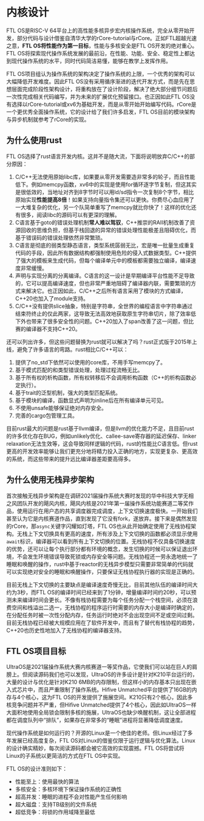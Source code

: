 # 内核设计

FTL OS是RISC-V 64平台上的高性能多核异步宏内核操作系统，完全从零开始开发，部分代码与设计借鉴自清华大学的rCore-tutorial与rCore。正如FTL超越光速之意，**FTL OS将性能作为第一目标**，性能与多核安全是FTL OS开发的绝对重心。FTL OS将探索现代操作系统发展的最前沿，在性能、功能、安全、稳定性上都达到现代操作系统的水平，同时代码简洁易懂，能够在教学上发挥作用。

FTL OS项目组认为操作系统的架构决定了操作系统的上限，一个优秀的架构可以大幅降低开发难度。因此FTL OS没有采用循序渐进的迭代开发方式，而是先在思想层面完成阶段性架构设计，将重构放在了设计阶段，解决了绝大部分细节问题后一次性完成相关代码编写，并为未来的扩展优化预留接口。也正因如此FTL OS没有选择以rCore-tutorial或xv6为基础开发，而是从零开始开始编写代码。rCore是一个更优秀全面操作系统，它的设计给了我们许多启发，FTL OS目前的模块架构与异步机制就参考了rCore的实现。

## 为什么使用rust

FTL OS选择了rust语言开发内核。这并不是随大流，下面将说明放弃C/C++的部分原因：

1. C/C++无法使用原始libc库，如果要从零开发需要造非常多的轮子，而且性能低下。例如memcpy函数，xv6中的实现是使用for循环逐字节复制，但这其实是很低效的，当地址对齐到8字节时可以用ld/sd指令一次复制8个字节，相比原始实现**性能提高8倍**！如果支持向量指令集还可以更快。你费尽心血应用了一大堆复杂的优化，另一个队简单重写了memcpy就比你快了！这样的优化还有很多，阅读libc的源码可以有更深的理解。
2. C语言基于goto的错误处理机制**常人难以驾驭**，C++推崇的RAII机制改善了资源回收的思维负担，但基于栈回退的异常的错误处理性能极差且阻碍优化，而基于错误码的错误处理依然非常繁琐。
3. C语言是彻底的弱类型静态语言，类型系统孱弱无比，宏是唯一批量生成重复代码的手段，因此所有数据结构都强制使用危险的侵入式数据类型。C++提供了强大的模板来生成代码，但每个编译单元中的模板都需要独立编译，编译速度非常缓慢。
4. 声明与实现分离的分离编译。C语言的这一设计是早期编译平台性能不足导致的，它可以提高编译速度，但也非常严重地阻碍了编译器内联，需要繁琐的方式来解决它。也正因如此，C/C++之后所有语言采用了模块的方式编译，C++20也加入了module支持。
5. C/C++没有提供slice抽象，特别是字符串，全世界的编程语言中字符串通过结束符终止的仅此两家，这导致无法高效地获取原生字符串切片，除了效率低下外也带来了很多安全性的问题。C++20加入了span改善了这一问题，但比赛的编译器不支持C++20。

还可以列出许多，但这些问题替换为rust就可以解决了吗？rust正式版于2015年上线，避免了许多语言的弯路。rust相比C/C++可以：

1. 提供了no_std下依然可以使用的core库，不用手写memcpy了。
2. 基于模式匹配的和类型错误处理，处理过程流畅无比。
3. 基于所有权的析构函数，所有权转移后不会调用析构函数（C++的析构函数必定执行）。
4. 基于trait的泛型机制，强大的类型匹配系统。
5. 基于模块的编译，函数显式声明为inline后在所有编译单元可见。
6. 不使用unsafe能够保证绝对内存安全。
7. 完善的cargo包管理工具。

目前rust最大的问题是rust基于llvm编译，但是llvm的优化能力不足，且目前rust的许多优化存在BUG，例如unlikely优化、callee-save寄存器的延迟保存、linker relaxation无法生效等，这会导致同样逻辑的代码，rust的性能比C语言低。但rust更高的开发效率能够让我们更充分地将精力投入正确的地方，实现更复杂、更高效的系统，而这些带来的提升远比编译器差距要高得多。

## 为什么使用无栈异步架构

首次接触无栈异步架构是在调研2021届操作系统大赛时发现的华中科技大学无相之风团队开发的飓风内核，飓风内核是2021年第一届操作系统功能赛道二等奖作品，使用运行在用户态的共享调度器完成调度，上下文切换速度极快。一开始我们甚至认为它是内核赛道作品，直到发现了它没有fork，遂放弃。接下来是偶然发现的rCore，那`async`关键字闪耀如灯塔，FTL OS也从此开始确定使用了无栈协程架构。无栈上下文切换具有更高的速度，所有涉及上下文切换的函数都必须显示使用`await`标识，编译器可以看到所有上下文切换的位置。无栈协程不仅具备切换速度的优势，还可以让每个执行部分都有环境的概念，发生切换的时候可以保证退出环境，不会发生环境错误导致死锁或内存安全等问题。无栈协程还一劳永逸地统一了睡眠和唤醒的操作，rust中基于reactor的无栈异步模型只需要非常简单的代码就可以实现绝对安全的睡眠和唤醒操作，只要保证无栈协程执行器的实现是正确的。

目前无栈上下文切换的主要缺点是编译速度奇慢无比，目前其他队伍的编译时间大约为3秒，而FTL OS的编译时间已经来到了1分钟，增量编译时间约20秒，可以预测未来编译时间会更长。不像有栈协程需要为每个任务分配一个栈空间，必须在浪费空间和栈溢出二选一，无栈协程的程序运行时需要的内存大小是编译时确定的，在分配任务时被一次性分配内存，任务运行时绝对不会出现空间不足或空间过剩。目前无栈协程已经被大规模应用在了软件开发中，而且有了替代有栈协程的趋势，C++20也历史性地加入了无栈协程的编译器支持。

## FTL OS项目目标

UltraOS是2021届操作系统大赛内核赛道一等奖作品，它使我们可以站在巨人的肩膀上。但阅读源码我们也可以发现，UltraOS的许多设计是针对K210平台运行的，大量的设计与优化是针对K210 6MB的内存限制，但这样小的内存基本只出现在嵌入式芯片中，而且严重限制了操作系统。Hifive Unmatched平台提供了16GB的内存与4个核心，这为FTL OS的开发提供了施展空间。K210只有2个核心，因此多核竞争问题并不严重，但Hifive Unmatched提供了4个核心，因此如UltraOS一样大面积地使用全局锁会限制多核的施展，UltraOS也缺少唤醒机制，这让全部进程都在调度队列中“排队”，如果存在非常多的“睡眠”进程将显著降低调度速度。

现代操作系统是如何运行的？开源的Linux是一个绝佳的老师。但Linux经过了多年发展已经高度复杂，FTL OS对Linux的借鉴仅限于运行逻辑与优化算法。Linux的设计确实精妙，每次阅读源码都会被它高效的实现震撼。FTL OS将尝试将Linux的子系统以更简洁的方式在FTL OS中实现。

FTL OS的设计准则如下：

* 性能至上：使用最快的算法
* 多核安全：多核环境下保证操作系统的正确性
* 超高并发：睡眠的进程不会对性能产生任何影响
* 超大磁盘：支持TB级别的文件系统
* 超低竞争：将锁的作用域降至最低
